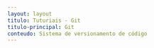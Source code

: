 ```yaml
---
layout: layout
titulo: Tuturiais - Git
titulo-principal: Git
conteudo: Sistema de versionamento de código
---
```

